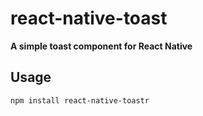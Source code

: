 # react-native-toast

**A simple toast component for React Native**

## Usage
```
npm install react-native-toastr
```
